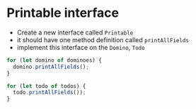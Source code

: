 # Printable interface

- Create a new interface called `Printable`
- it should have one method definition called `printAllFields`
- implement this interface on the `Domino`, `Todo`

```typescript
for (let domino of dominoes) {
  domino.printAllFields();
}

for (let todo of todos) {
  todo.printAllFields());
}
```
